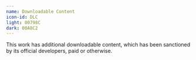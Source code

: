 ```yaml
---
name: Downloadable Content
icon-id: DLC
light: 00798C
dark: 00A8C2
---
```


This work has additional downloadable content, which has been sanctioned by its official developers, paid or otherwise.